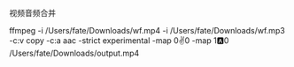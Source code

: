 视频音频合并

ffmpeg -i /Users/fate/Downloads/wf.mp4  -i /Users/fate/Downloads/wf.mp3  -c:v copy -c:a aac -strict experimental -map 0:v:0 -map 1:a:0 /Users/fate/Downloads/output.mp4

